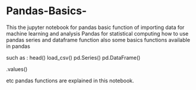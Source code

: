 # Pandas-Basics-
This the jupyter notebook for pandas basic function of importing data for machine learning and analysis
Pandas for statistical computing how to use pandas series and dataframe function 
also some basics functions available in pandas

such as : 
head()
load_csv()
pd.Series()
pd.DataFrame()

.values()

etc pandas functions are explained in this notebook.
